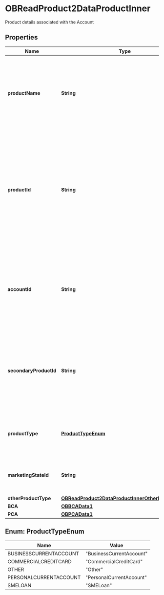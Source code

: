 

# OBReadProduct2DataProductInner

Product details associated with the Account

## Properties

| Name | Type | Description | Notes |
|------------ | ------------- | ------------- | -------------|
|**productName** | **String** | The name of the Product used for marketing purposes from a customer perspective. I.e. what the customer would recognise. |  [optional] |
|**productId** | **String** | The unique ID that has been internally assigned by the financial institution to each of the current account banking products they market to their retail and/or small to medium enterprise (SME) customers. |  [optional] |
|**accountId** | **String** | A unique and immutable identifier used to identify the account resource. This identifier has no meaning to the account owner. |  |
|**secondaryProductId** | **String** | Any secondary Identification which  supports Product Identifier to uniquely identify the current account banking products. |  [optional] |
|**productType** | [**ProductTypeEnum**](#ProductTypeEnum) | Product type : Personal Current Account, Business Current Account |  |
|**marketingStateId** | **String** | Unique and unambiguous identification of a  Product Marketing State. |  [optional] |
|**otherProductType** | [**OBReadProduct2DataProductInnerOtherProductType**](OBReadProduct2DataProductInnerOtherProductType.md) |  |  [optional] |
|**BCA** | [**OBBCAData1**](OBBCAData1.md) |  |  [optional] |
|**PCA** | [**OBPCAData1**](OBPCAData1.md) |  |  [optional] |



## Enum: ProductTypeEnum

| Name | Value |
|---- | -----|
| BUSINESSCURRENTACCOUNT | &quot;BusinessCurrentAccount&quot; |
| COMMERCIALCREDITCARD | &quot;CommercialCreditCard&quot; |
| OTHER | &quot;Other&quot; |
| PERSONALCURRENTACCOUNT | &quot;PersonalCurrentAccount&quot; |
| SMELOAN | &quot;SMELoan&quot; |




